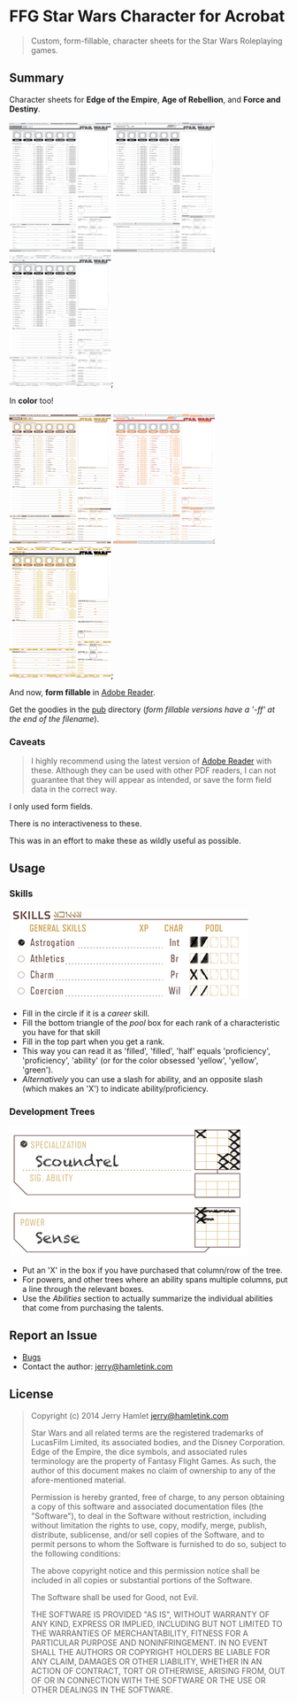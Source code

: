 FFG Star Wars Character for Acrobat
===================================

> Custom, form-fillable, character sheets for the Star Wars Roleplaying games.

Summary
-------

Character sheets for **Edge of the Empire**, **Age of Rebellion**, and **Force
and Destiny**. 

![EotE Gray Front](./pub/img/aurebesh-eote-g-front.png)
![AoR Gray Front](./pub/img/aurebesh-aor-g-front.png)
![FaD Gray Front](./pub/img/aurebesh-fad-g-front.png);

In **color** too!

![EotE Front](./pub/img/aurebesh-eote-front.png)
![AoR Front](./pub/img/aurebesh-aor-front.png)
![FaD Front](./pub/img/aurebesh-fad-front.png);

And now, **form fillable** in [Adobe Reader][reader].

Get the goodies in the [pub](./pub) directory (_form fillable versions have a
'-ff' at the end of the filename_).

### Caveats 

> I highly recommend using the latest version of [Adobe Reader][reader] with
> these.  Although they can be used with other PDF readers, I can not guarantee
> that they will appear as intended, or save the form field data in the correct
> way.

I only used form fields.

There is no interactiveness to these.

This was in an effort to make these as wildly useful as possible.


[reader]: http://get.adobe.com/reader/ "Adode Reader"

Usage
-----

### Skills ###

![Skills Usage](./pub/img/skill-usage.png)

* Fill in the circle if it is a _career_ skill.
* Fill the bottom triangle of the _pool_ box for each rank of a
  characteristic you have for that skill
* Fill in the top part when you get a rank.
* This way you can read it as 'filled', 'filled', 'half' equals
  'proficiency', 'proficiency', 'ability' (or for the color obsessed 'yellow',
  'yellow', 'green').
* _Alternatively_ you can use a slash for ability, and an opposite slash (which
  makes an 'X') to indicate ability/proficiency.

### Development Trees ###

![Development Tree Usage](./pub/img/development-tree-usage.png)

* Put an 'X' in the box if you have purchased that column/row of the tree.
* For powers, and other trees where an ability spans multiple columns, put a
  line through the relevant boxes.
* Use the _Abilities_ section to actually summarize the individual abilities that
  come from purchasing the talents.


Report an Issue
---------------

* [Bugs](http://github.com/jhamlet/ffg-swchar-acro/issues)
* Contact the author: <jerry@hamletink.com>


License
-------

> Copyright (c) 2014 Jerry Hamlet <jerry@hamletink.com>
> 
> Star Wars and all related terms are the registered trademarks of LucasFilm
> Limited, its associated bodies, and the Disney Corporation. Edge of the
> Empire, the dice symbols, and associated rules terminology are the property of
> Fantasy Flight Games. As such, the author of this document makes no claim of
> ownership to any of the afore-mentioned material.
> 
> Permission is hereby granted, free of charge, to any person obtaining a copy of
> this software and associated documentation files (the "Software"), to deal in
> the Software without restriction, including without limitation the rights to
> use, copy, modify, merge, publish, distribute, sublicense, and/or sell copies of
> the Software, and to permit persons to whom the Software is furnished to do so,
> subject to the following conditions:
> 
> The above copyright notice and this permission notice shall be included in all
> copies or substantial portions of the Software.
> 
> The Software shall be used for Good, not Evil.
> 
> THE SOFTWARE IS PROVIDED "AS IS", WITHOUT WARRANTY OF ANY KIND, EXPRESS OR
> IMPLIED, INCLUDING BUT NOT LIMITED TO THE WARRANTIES OF MERCHANTABILITY, FITNESS
> FOR A PARTICULAR PURPOSE AND NONINFRINGEMENT. IN NO EVENT SHALL THE AUTHORS OR
> COPYRIGHT HOLDERS BE LIABLE FOR ANY CLAIM, DAMAGES OR OTHER LIABILITY, WHETHER
> IN AN ACTION OF CONTRACT, TORT OR OTHERWISE, ARISING FROM, OUT OF OR IN
> CONNECTION WITH THE SOFTWARE OR THE USE OR OTHER DEALINGS IN THE SOFTWARE.
> 
